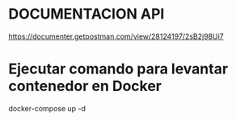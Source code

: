 # DOCUMENTACION API

https://documenter.getpostman.com/view/28124197/2sB2j98Ui7

# Ejecutar comando para levantar contenedor en Docker

docker-compose up -d

